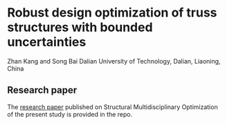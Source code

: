 # Robust design optimization of truss structures with bounded uncertainties

Zhan Kang and Song Bai
Dalian University of Technology, Dalian, Liaoning, China

## Research paper

The [research paper](./On-robust-design-optimization-of-truss-structures-with-bounded-uncertainties.pdf) published on Structural Multidisciplinary Optimization of the present study is provided in the repo.
